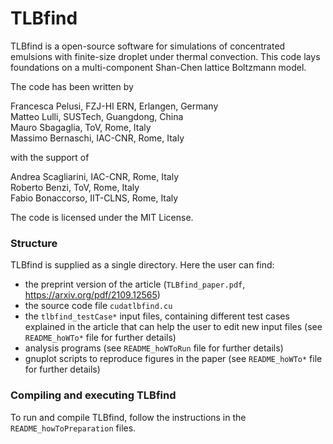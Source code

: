 # TLBfind

TLBfind is a open-source software for simulations of
concentrated emulsions with finite-size droplet under
thermal convection. This code lays foundations on
a multi-component Shan-Chen lattice Boltzmann model.

The code has been written by

Francesca Pelusi, FZJ-HI ERN, Erlangen, Germany  
Matteo Lulli, SUSTech, Guangdong, China  
Mauro Sbagaglia, ToV, Rome, Italy  
Massimo Bernaschi, IAC-CNR, Rome, Italy  

with the support of

Andrea Scagliarini, IAC-CNR, Rome, Italy  
Roberto Benzi, ToV, Rome, Italy  
Fabio Bonaccorso, IIT-CLNS, Rome, Italy

The code is licensed under the MIT License.

### Structure

TLBfind is supplied as a single directory. Here the user can find:
- the preprint version of the article (`TLBfind_paper.pdf`, https://arxiv.org/pdf/2109.12565)
- the source code file `cudatlbfind.cu`
- the `tlbfind_testCase*` input files, containing different test cases explained in the
  article that can help the user to edit new input files (see `README_hoWTo*` file for
  further details)
- analysis programs (see `README_hoWToRun` file for further details)
- gnuplot scripts to reproduce figures in the paper (see `README_hoWTo*` file for
  further details)

### Compiling and executing TLBfind

To run and compile TLBfind, follow the instructions in the `README_howToPreparation`
files.
